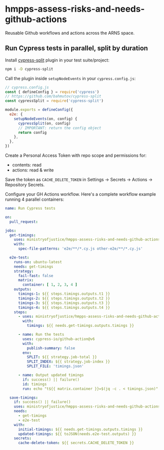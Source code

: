 # hmpps-assess-risks-and-needs-github-actions

Reusable Github workflows and actions across the ARNS space.

## Run Cypress tests in parallel, split by duration

Install [cypress-split](http://example.com) plugin in your test suite/project:

```bash
npm i -D cypress-split
```

Call the plugin inside `setupNodeEvents` in your `cypress.config.js`:

```js
// cypress.config.js
const { defineConfig } = require('cypress')
// https://github.com/bahmutov/cypress-split
const cypressSplit = require('cypress-split')

module.exports = defineConfig({
  e2e: {
    setupNodeEvents(on, config) {
      cypressSplit(on, config)
      // IMPORTANT: return the config object
      return config
    },
  },
})
```

Create a Personal Access Token with repo scope and permissions for:

- contents: read
- actions: read & write

Save the token as `CACHE_DELETE_TOKEN` in Settings -> Secrets -> Actions -> Repository Secrets.

Configure your GH Actions workflow. Here's a complete workflow example running 4 parallel containers:

```yaml
name: Run Cypress tests

on:
  pull_request:

jobs:
  get-timings:
    uses: ministryofjustice/hmpps-assess-risks-and-needs-github-actions/.github/workflows/cypress_get_timings.yml@v1
    with:
      spec-file-patterns: 'e2e/**/*.cy.js other-e2e/**/*.cy.js'

  e2e-test:
    runs-on: ubuntu-latest
    needs: get-timings
    strategy:
      fail-fast: false
      matrix:
        container: [ 1, 2, 3, 4 ]
    outputs:
      timings-1: ${{ steps.timings.outputs.t1 }}
      timings-2: ${{ steps.timings.outputs.t2 }}
      timings-3: ${{ steps.timings.outputs.t3 }}
      timings-4: ${{ steps.timings.outputs.t4 }}
    steps:
      - uses: ministryofjustice/hmpps-assess-risks-and-needs-github-actions/.github/actions/cypress/create_timings_file@v1
        with:
          timings: ${{ needs.get-timings.outputs.timings }}

      - name: Run the tests
        uses: cypress-io/github-action@v6
        with:
          publish-summary: false
        env:
          SPLIT: ${{ strategy.job-total }}
          SPLIT_INDEX: ${{ strategy.job-index }}
          SPLIT_FILE: 'timings.json'

      - name: Output updated timings
        if: success() || failure()
        id: timings
        run: echo "t${{ matrix.container }}=$(jq -c . < timings.json)" >> $GITHUB_OUTPUT

  save-timings:
    if: success() || failure()
    uses: ministryofjustice/hmpps-assess-risks-and-needs-github-actions/.github/workflows/cypress_save_timings.yml@v1
    needs:
      - get-timings
      - e2e-test
    with:
      initial-timings: ${{ needs.get-timings.outputs.timings }}
      updated-timings: ${{ toJSON(needs.e2e-test.outputs) }}
    secrets:
      cache-delete-token: ${{ secrets.CACHE_DELETE_TOKEN }}
```
